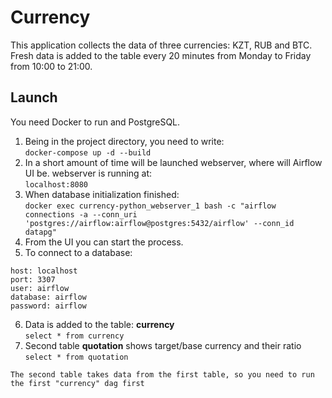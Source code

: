 # Currency
This application collects the data of three currencies: KZT, RUB and BTC. Fresh data is added to the table every 20 minutes from Monday to Friday from 10:00 to 21:00.

## Launch
You need Docker to run and PostgreSQL. <br>
1) Being in the project directory, you need to write: <br>
```docker-compose up -d --build```
2) In a short amount of time will be launched webserver, where will Airflow UI be. webserver is running at: <br>
```localhost:8080```
3) When database initialization finished: <br>
``` docker exec currency-python_webserver_1 bash -c "airflow connections -a --conn_uri 'postgres://airflow:airflow@postgres:5432/airflow' --conn_id datapg" ```
4) From the UI you can start the process. 
5) To connect to a database: <br>
```
host: localhost
port: 3307
user: airflow
database: airflow
password: airflow
```
6) Data is added to the table: **currency** <br>
``select * from currency ``
7) Second table **quotation** shows target/base currency and their ratio <br>
``select * from quotation ``
```
The second table takes data from the first table, so you need to run the first "currency" dag first
```